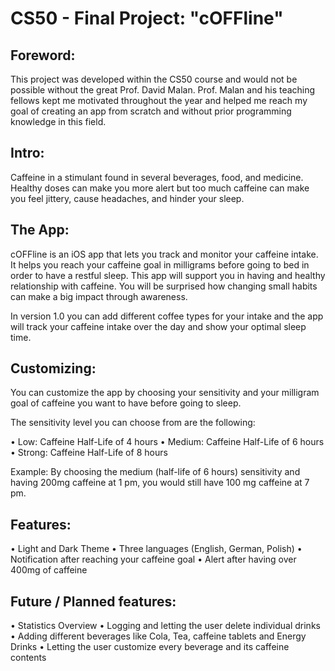 # CS50 - Final Project: "cOFFline"

## Foreword:

This project was developed within the CS50 course and would not be possible without the great Prof. David Malan. Prof. Malan and his teaching fellows kept me motivated throughout the year and helped me reach my goal of creating an app from scratch and without prior programming knowledge in this field.

## Intro:
Caffeine in a stimulant found in several beverages, food, and medicine. Healthy doses can make you more alert but too much caffeine can make you feel jittery, cause headaches, and hinder your sleep.

## The App:
cOFFline is an iOS app that lets you track and monitor your caffeine intake. It helps you reach your caffeine goal in milligrams before going to bed in order to have a restful sleep. This app will support you in having and healthy relationship with caffeine. You will be surprised how changing small habits can make a big impact through awareness.

In version 1.0 you can add different coffee types for your intake and the app will track your caffeine intake over the day and show your optimal sleep time.

## Customizing: 
You can customize the app by choosing your sensitivity and your milligram goal of caffeine you want to have before going to sleep.

The sensitivity level you can choose from are the following:

•	Low: Caffeine Half-Life of 4 hours
•	Medium: Caffeine Half-Life of 6 hours
•	Strong: Caffeine Half-Life of 8 hours 

Example: By choosing the medium (half-life of 6 hours) sensitivity and having 200mg caffeine at 1 pm, you would still have 100 mg caffeine at 7 pm.


## Features:
•	Light and Dark Theme
•	Three languages (English, German, Polish)
•	Notification after reaching your caffeine goal
•	Alert after having over 400mg of caffeine

## Future / Planned features:
•	Statistics Overview
•	Logging and letting the user delete individual drinks
•	Adding different beverages like Cola, Tea, caffeine tablets and Energy Drinks
•	Letting the user customize every beverage and its caffeine contents

